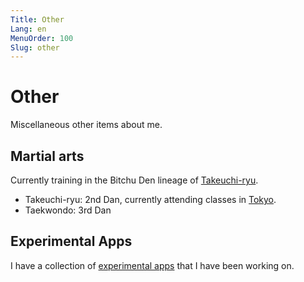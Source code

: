 ```yaml
---
Title: Other
Lang: en
MenuOrder: 100
Slug: other
---
```

# Other

Miscellaneous other items about me.

## Martial arts

Currently training in the Bitchu Den lineage of [Takeuchi-ryu](https://en.wikipedia.org/wiki/Takenouchi-ry%C5%AB).

* Takeuchi-ryu: 2nd Dan, currently attending classes in [Tokyo](https://takenouchiryubitchuden.amebaownd.com/).
* Taekwondo: 3rd Dan

## Experimental Apps

I have a collection of [experimental apps](/experimental-apps) that I have been working on.
